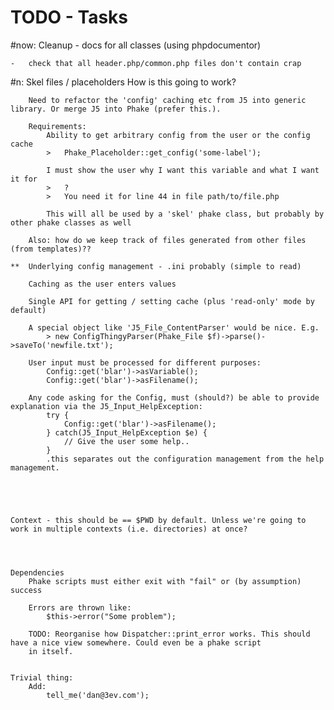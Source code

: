 # TODO - Tasks #

#now:
	Cleanup
	-	docs for all classes (using phpdocumentor)
	
	-	check that all header.php/common.php files don't contain crap
	
	
	
	

#n:	
	Skel files / placeholders
		How is this going to work?
		
		Need to refactor the 'config' caching etc from J5 into generic library. Or merge J5 into Phake (prefer this.).
		
		Requirements:
			Ability to get arbitrary config from the user or the config cache
			>	Phake_Placeholder::get_config('some-label');
			
			I must show the user why I want this variable and what I want it for
			> 	? 
			> 	You need it for line 44 in file path/to/file.php
			
			This will all be used by a 'skel' phake class, but probably by other phake classes as well
			
		Also: how do we keep track of files generated from other files (from templates)??
		
	**	Underlying config management - .ini probably (simple to read)
		
		Caching as the user enters values
		
		Single API for getting / setting cache (plus 'read-only' mode by default)
		
		A special object like 'J5_File_ContentParser' would be nice. E.g.
			> new ConfigThingyParser(Phake_File $f)->parse()->saveTo('newfile.txt');
		
		User input must be processed for different purposes:
			Config::get('blar')->asVariable();
			Config::get('blar')->asFilename();
		
		Any code asking for the Config, must (should?) be able to provide explanation via the J5_Input_HelpException:
			try {
				Config::get('blar')->asFilename();
			} catch(J5_Input_HelpException $e) {
				// Give the user some help..
			}
			.this separates out the configuration management from the help management.
	
	
	
	
	
	Context	- this should be == $PWD by default. Unless we're going to work in multiple contexts (i.e. directories) at once?
	
	
	
	
	Dependencies
		Phake scripts must either exit with "fail" or (by assumption) success
		
		Errors are thrown like:
			$this->error("Some problem");
		
		TODO: Reorganise how Dispatcher::print_error works. This should have a nice view somewhere. Could even be a phake script
		in itself.
		
	
	Trivial thing:
		Add:
			tell_me('dan@3ev.com');
			
		

